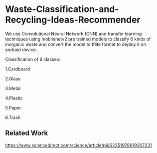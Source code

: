 # Waste-Classification-and-Recycling-Ideas-Recommender

We use Convolutional Neural Network (CNN) and transfer learning techniques using mobilenetv2 pre trained models to classify 6 kinds of inorganic waste and convert the model to tflite format to deploy it on android device.

Classification of 6 classes:

1.Cardboard

2.Glass

3.Metal

4.Plastic

5.Paper

6.Trash

## Related Work
https://www.sciencedirect.com/science/article/pii/S2351978919307231
